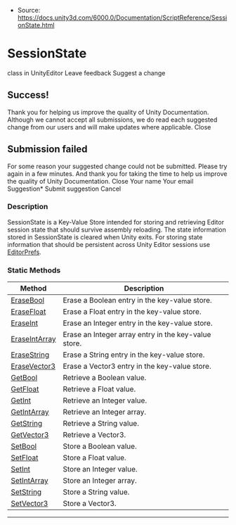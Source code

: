 * Source: https://docs.unity3d.com/6000.0/Documentation/ScriptReference/SessionState.html

# SessionState
class in UnityEditor
Leave feedback
Suggest a change
## Success!
Thank you for helping us improve the quality of Unity Documentation. Although we cannot accept all submissions, we do read each suggested change from our users and will make updates where applicable.
Close
## Submission failed
For some reason your suggested change could not be submitted. Please <a>try again</a> in a few minutes. And thank you for taking the time to help us improve the quality of Unity Documentation.
Close
Your name Your email Suggestion* Submit suggestion
Cancel
### Description
SessionState is a Key-Value Store intended for storing and retrieving Editor session state that should survive assembly reloading.
The state information stored in SessionState is cleared when Unity exits. For storing state information that should be persistent across Unity Editor sessions use [EditorPrefs](https://docs.unity3d.com/6000.0/Documentation/ScriptReference/EditorPrefs.html).
### Static Methods
Method | Description  
---|---  
[EraseBool](https://docs.unity3d.com/6000.0/Documentation/ScriptReference/SessionState.EraseBool.html) | Erase a Boolean entry in the key-value store.  
[EraseFloat](https://docs.unity3d.com/6000.0/Documentation/ScriptReference/SessionState.EraseFloat.html) | Erase a Float entry in the key-value store.  
[EraseInt](https://docs.unity3d.com/6000.0/Documentation/ScriptReference/SessionState.EraseInt.html) | Erase an Integer entry in the key-value store.  
[EraseIntArray](https://docs.unity3d.com/6000.0/Documentation/ScriptReference/SessionState.EraseIntArray.html) | Erase an Integer array entry in the key-value store.  
[EraseString](https://docs.unity3d.com/6000.0/Documentation/ScriptReference/SessionState.EraseString.html) | Erase a String entry in the key-value store.  
[EraseVector3](https://docs.unity3d.com/6000.0/Documentation/ScriptReference/SessionState.EraseVector3.html) | Erase a Vector3 entry in the key-value store.  
[GetBool](https://docs.unity3d.com/6000.0/Documentation/ScriptReference/SessionState.GetBool.html) | Retrieve a Boolean value.  
[GetFloat](https://docs.unity3d.com/6000.0/Documentation/ScriptReference/SessionState.GetFloat.html) | Retrieve a Float value.  
[GetInt](https://docs.unity3d.com/6000.0/Documentation/ScriptReference/SessionState.GetInt.html) | Retrieve an Integer value.  
[GetIntArray](https://docs.unity3d.com/6000.0/Documentation/ScriptReference/SessionState.GetIntArray.html) | Retrieve an Integer array.  
[GetString](https://docs.unity3d.com/6000.0/Documentation/ScriptReference/SessionState.GetString.html) | Retrieve a String value.  
[GetVector3](https://docs.unity3d.com/6000.0/Documentation/ScriptReference/SessionState.GetVector3.html) | Retrieve a Vector3.  
[SetBool](https://docs.unity3d.com/6000.0/Documentation/ScriptReference/SessionState.SetBool.html) | Store a Boolean value.  
[SetFloat](https://docs.unity3d.com/6000.0/Documentation/ScriptReference/SessionState.SetFloat.html) | Store a Float value.  
[SetInt](https://docs.unity3d.com/6000.0/Documentation/ScriptReference/SessionState.SetInt.html) | Store an Integer value.  
[SetIntArray](https://docs.unity3d.com/6000.0/Documentation/ScriptReference/SessionState.SetIntArray.html) | Store an Integer array.  
[SetString](https://docs.unity3d.com/6000.0/Documentation/ScriptReference/SessionState.SetString.html) | Store a String value.  
[SetVector3](https://docs.unity3d.com/6000.0/Documentation/ScriptReference/SessionState.SetVector3.html) | Store a Vector3.  
* * *
